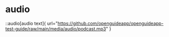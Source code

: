 # audio

::audio[audio text]{ url="https://github.com/openguideapp/openguideapp-test-guide/raw/main/media/audio/podcast.mp3" }
